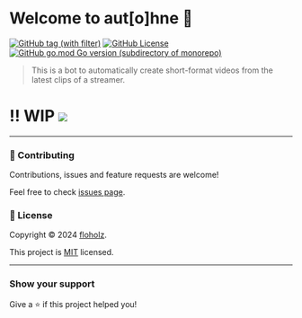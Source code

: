 # Welcome to aut[o]hne 👋
[![GitHub tag (with filter)](https://img.shields.io/github/v/release/floholz/autohne?label=latest)](https://github.com/floholz/autohne/releases/latest)
[![GitHub License](https://img.shields.io/github/license/floholz/autohne)](./LICENSE)
[![GitHub go.mod Go version (subdirectory of monorepo)](https://img.shields.io/github/go-mod/go-version/floholz/autohne?logo=go&labelColor=gray&label=%20)](https://go.dev/dl/)


> This is a bot to automatically create short-format videos from the latest clips of a streamer.

# ‼️ WIP ![](https://geps.dev/progress/40)

---

### 🤝 Contributing

Contributions, issues and feature requests are welcome!

Feel free to check [issues page](https://github.com/floholz/autohne/issues).


### 📝 License

Copyright © 2024 [floholz](https://github.com/floholz).

This project is [MIT](./LICENSE) licensed.

---

### Show your support

Give a ⭐ if this project helped you!
